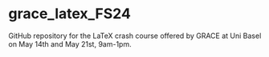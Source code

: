 # grace_latex_FS24
GitHub repository for the LaTeX crash course offered by GRACE at Uni Basel on May 14th and May 21st, 9am-1pm.
